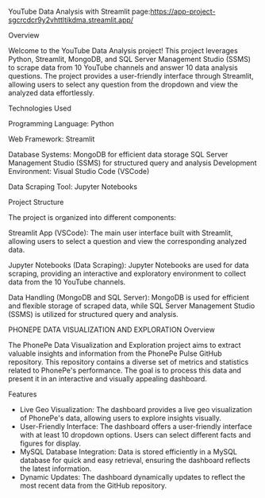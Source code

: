 YouTube Data Analysis with Streamlit
page:https://app-project-sgcrcdcr9y2vhttltikdma.streamlit.app/

Overview

Welcome to the YouTube Data Analysis project! This project leverages Python, Streamlit, MongoDB, and SQL Server Management Studio (SSMS) to scrape data from 10 YouTube channels and answer 10 data analysis questions. The project provides a user-friendly interface through Streamlit, allowing users to select any question from the dropdown and view the analyzed data effortlessly.

Technologies Used

Programming Language:
Python

Web Framework:
Streamlit

Database Systems:
MongoDB for efficient data storage
SQL Server Management Studio (SSMS) for structured query and analysis
Development Environment: Visual Studio Code (VSCode)

Data Scraping Tool:
Jupyter Notebooks

Project Structure

The project is organized into different components:

Streamlit App (VSCode): The main user interface built with Streamlit, allowing users to select a question and view the corresponding analyzed data.

Jupyter Notebooks (Data Scraping): Jupyter Notebooks are used for data scraping, providing an interactive and exploratory environment to collect data from the 10 YouTube channels.

Data Handling (MongoDB and SQL Server): MongoDB is used for efficient and flexible storage of scraped data, while SQL Server Management Studio (SSMS) is utilized for structured query and analysis.

PHONEPE DATA VISUALIZATION AND EXPLORATION
Overview

The PhonePe Data Visualization and Exploration project aims to extract valuable insights and information from the PhonePe Pulse GitHub repository. This repository contains a diverse set of metrics and statistics related to PhonePe's performance. The goal is to process this data and present it in an interactive and visually appealing dashboard.

Features

- Live Geo Visualization: The dashboard provides a live geo visualization of PhonePe's data, allowing users to explore insights visually.
- User-Friendly Interface: The dashboard offers a user-friendly interface with at least 10 dropdown options. Users can select different facts and figures for display.
- MySQL Database Integration: Data is stored efficiently in a MySQL database for quick and easy retrieval, ensuring the dashboard reflects the latest information.
- Dynamic Updates: The dashboard dynamically updates to reflect the most recent data from the GitHub repository.
